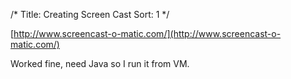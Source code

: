 /*
Title: Creating Screen Cast
Sort: 1
*/


[http://www.screencast-o-matic.com/](http://www.screencast-o-matic.com/)


Worked fine, need Java so I run it from VM.